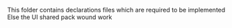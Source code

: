 This folder contains declarations files which are required to be implemented  
Else the UI shared pack wound work